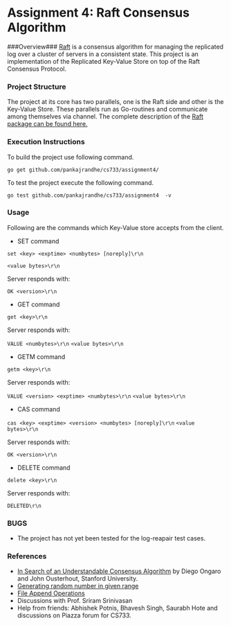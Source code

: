 Assignment 4: Raft Consensus Algorithm
=============================

###Overview###
[Raft](https://ramcloud.stanford.edu/raft.pdf) is a consensus algorithm for managing the replicated log over a cluster of servers in a consistent state. This project is an implementation of the Replicated Key-Value Store on top of the Raft Consensus Protocol.

### Project Structure ###
The project at its core has two parallels, one is the Raft side and other is the Key-Value Store. These parallels run as Go-routines and communicate among themselves via channel.
The complete description of the [Raft package can be found here.](https://godoc.org/github.com/pankajrandhe/cs733/assignment4/raft) 

### Execution Instructions ###
To build the project use following command.

`go get github.com/pankajrandhe/cs733/assignment4/`

To test the project execute the following command.

`go test github.com/pankajrandhe/cs733/assignment4  -v `

### Usage ###
Following are the commands which Key-Value store accepts from the client.

* SET command 

`set <key> <exptime> <numbytes> [noreply]\r\n`

`<value bytes>\r\n`

Server responds with:

`OK <version>\r\n`

* GET command

`get <key>\r\n`

Server responds with:

`VALUE <numbytes>\r\n`
`<value bytes>\r\n`

* GETM command

`getm <key>\r\n`

Server responds with:

`VALUE <version> <exptime> <numbytes>\r\n`
`<value bytes>\r\n`

* CAS command

`cas <key> <exptime> <version> <numbytes> [noreply]\r\n`
`<value bytes>\r\n`

Server responds with:

`OK <version>\r\n`

* DELETE command

`delete <key>\r\n`

Server responds with:

`DELETED\r\n`

### BUGS ###
* The project has not yet been tested for the log-reapair test cases.
 
### References ###
* [In Search of an Understandable Consensus Algorithm](https://ramcloud.stanford.edu/raft.pdf) by Diego Ongaro and John Ousterhout, Stanford University.
* [Generating random number in given range](http://golangcookbook.blogspot.in/2012/11/generate-random-number-in-given-range.html)
* [File Append Operations](http://stackoverflow.com/questions/7151261/append-to-a-file-in-go?lq=1)
* Discussions with Prof. Sriram Srinivasan
* Help from friends: Abhishek Potnis, Bhavesh Singh, Saurabh Hote and discussions on Piazza forum for CS733.
  
   
 
 
 
